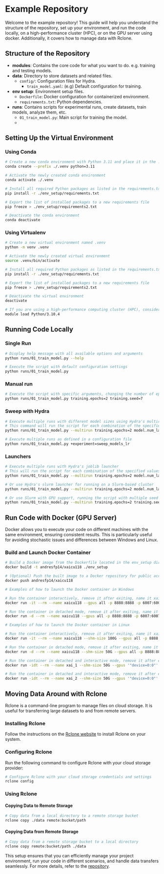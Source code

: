 # Example Repository

Welcome to the example repository! This guide will help you understand the structure of the repository, set up your environment, and run the code locally, on a high-performance cluster (HPC), or on the GPU server using docker. Additionally, it covers how to manage data with Rclone.

## Structure of the Repository
- **modules**: Contains the core code for what you want to do. e.g. training and testing models.
- **data**: Directory to store datasets and related files.
  - `config/`: Configuration files for Hydra.
    - `train_model.yaml`: (e.g) Default configuration for training.
- **env setup**: Environment setup files.
  - `Dockerfile`: Docker configuration for containerized environment.
  - `requirements.txt`: Python dependencies.
- **runs**: Contains scripts for experimental runs, create datasets, train models, analyze them, etc.
  - `01_train_model.py`: Main script for training the model.
  - 
## Setting Up the Virtual Environment

### Using Conda

```bash
# Create a new conda environment with Python 3.11 and place it in the ./.venv directory
conda create --prefix ./.venv python=3.11

# Activate the newly created conda environment
conda activate ./.venv

# Install all required Python packages as listed in the requirements.txt file
pip install -r ./env_setup/requirements.txt

# Export the list of installed packages to a new requirements file
pip freeze > ./env_setup/requirements2.txt

# Deactivate the conda environment
conda deactivate
```

### Using Virtualenv

```bash
# Create a new virtual environment named .venv
python -m venv .venv

# Activate the newly created virtual environment
source .venv/bin/activate

# Install all required Python packages as listed in the requirements.txt file
pip install -r ./env_setup/requirements.txt

# Export the list of installed packages to a new requirements file
pip freeze > ./env_setup/requirements2.txt

# Deactivate the virtual environment
deactivate

# If you are using a high-performance computing cluster (HPC), consider loading a specific Python module from the beginning
module load Python/3.10.4
```

## Running Code Locally

### Single Run

```bash
# Display help message with all available options and arguments
python runs/01_train_model.py --help

# Execute the script with default configuration settings
python runs/01_train_model.py
```

### Manual run

```bash
# Execute the script with specific arguments, changing the number of epochs to 2 and the seed to 7
python runs/01_train_model.py training.epochs=2 training.seed=7
```

### Sweep with Hydra

```bash
# Execute multiple runs with different model sizes using Hydra's multirun feature
# This command will run the script for each combination of the specified values
python runs/01_train_model.py --multirun training.epochs=2 model.num_layers=1,2,3

# Execute multiple runs as defined in a configuration file
python runs/01_train_model.py +experiment=sweep_models_lr
```

### Launchers

```bash
# Execute multiple runs with Hydra's joblib launcher
# This will run the script for each combination of the specified values using joblib for parallel execution
python runs/01_train_model.py --multirun training.epochs=2 model.num_layers=1,2,3 +launcher=joblib

# Or use Hydra's slurm launcher for running on a Slurm-based cluster
python runs/01_train_model.py --multirun training.epochs=2 model.num_layers=1,2,3 +launcher=slurm

# Or use Slurm with GPU support, running the script with multiple seed values
python runs/01_train_model.py --multirun training.epochs=2 training.seed=0,1,2,3,4 +launcher=slurmgpu
```

## Run Code with Docker (GPU Server)

Docker allows you to execute your code on different machines with the same environment, ensuring consistent results. This is particularly useful for avoiding stochastic issues and differences between Windows and Linux.

### Build and Launch Docker Container

```bash
# Build a Docker image from the Dockerfile located in the env_setup directory
docker build -t andresfp14/xaicu118 ./env_setup

# (Optional) Push the built image to a Docker repository for public access
docker push andresfp14/xaicu118

# Examples of how to launch the Docker container in Windows

# Run the container interactively, remove it after exiting, name it xaicu118, use all GPUs, map ports, and mount the current directory
docker run -it --rm --name xaicu118 --gpus all -p 8888:8888 -p 6007:6007 -v %cd%:/home/example andresfp14/xaicu118 bash

# Run the container in detached mode, remove it after exiting, name it xaicu118, use all GPUs, map ports, and mount the current directory
docker run -d --rm --name xaicu118 --gpus all -p 8888:8888 -p 6007:6007 -v %cd%:/home/example andresfp14/xaicu118 bash

# Examples of how to launch the Docker container in Linux

# Run the container interactively, remove it after exiting, name it xaicu118, allocate 100G of shared memory, use all GPUs, map ports, and mount the current directory
docker run -it --rm --name xaicu118 --shm-size 100G --gpus all -p 8888:8888 -p 6007:6007 -v $(pwd):/home/example andresfp14/xaicu118 bash

# Run the container in detached mode, remove it after exiting, name it xaicu118, allocate 50G of shared memory, use all GPUs, map ports, and mount the current directory
docker run -d --rm --name xaicu118 --shm-size 50G --gpus all -p 8888:8888 -p 6007:6007 -v $(pwd):/home/example andresfp14/xaicu118 bash

# Run the container in detached and interactive mode, remove it after exiting, name it xai_1, allocate 50G of shared memory, use the first GPU device, and mount specified directories
docker run -idt --rm --name xai_1 --shm-size 50G --gpus '"device=0:0"' -v ~/data/datasets:/home/example/data/datasets -v $(pwd):/home/example andresfp14/xaicu118 bash

# Run the container in detached and interactive mode, remove it after exiting, name it xai_2, allocate 50G of shared memory, use the first GPU device, and mount the current directory
docker run -idt --rm --name xai_2 --shm-size 50G --gpus '"device=0:0"' -v $(pwd):/home/example andresfp14/xaicu118 bash
```

## Moving Data Around with Rclone

Rclone is a command-line program to manage files on cloud storage. It is useful for transferring large datasets to and from remote servers.

### Installing Rclone

Follow the instructions on the [Rclone website](https://rclone.org/install/) to install Rclone on your system.

### Configuring Rclone

Run the following command to configure Rclone with your cloud storage provider:

```bash
# Configure Rclone with your cloud storage credentials and settings
rclone config
```

### Using Rclone

#### Copying Data to Remote Storage

```bash
# Copy data from a local directory to a remote storage bucket
rclone copy ./data remote:bucket/path
```

#### Copying Data from Remote Storage

```bash
# Copy data from a remote storage bucket to a local directory
rclone copy remote:bucket/path ./data
```

This setup ensures that you can efficiently manage your project environment, run your code in different scenarios, and handle data transfers seamlessly. For more details, refer to the [repository](https://github.com/andresfp14/example).
